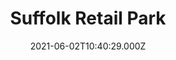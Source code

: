 ---
date: 2021-06-02T10:40:29.000Z
title: Suffolk Retail Park
latitude: 52.059006954941026
longitude: 1.1365665425915306
category: checkin
---